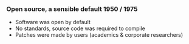 ###  Open source, a sensible default 1950 / 1975

* Software was open by default
* No standards, source code was required to compile
* Patches were made by users (academics & corporate researchers)

